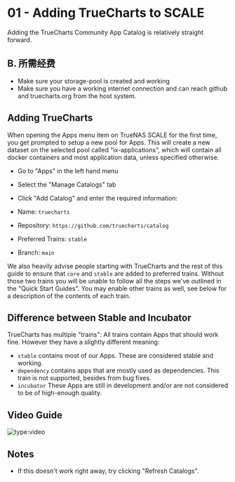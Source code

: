 # 01 - Adding TrueCharts to SCALE

Adding the TrueCharts Community App Catalog is relatively straight forward.

## B. 所需经费

- Make sure your storage-pool is created and working
- Make sure you have a working internet connection and can reach github and truecharts.org from the host system.

## Adding TrueCharts

When opening the Apps menu item on TrueNAS SCALE for the first time, you get prompted to setup a new pool for Apps. This will create a new dataset on the selected pool called "ix-applications", which will contain all docker containers and most application data, unless specified otherwise.

- Go to "Apps" in the left hand menu
- Select the "Manage Catalogs" tab
- Click "Add Catalog" and enter the required information:

- Name: `truecharts`
- Repository: `https://github.com/truecharts/catalog`
- Preferred Trains: `stable`
- Branch: `main`

We also heavily advise people starting with TrueCharts and the rest of this guide to ensure that `core` and `stable` are added to preferred trains. Without those two trains you will be unable to follow all the steps we've outlined in the "Quick Start Guides". You may enable other trains as well, see below for a description of the contents of each train.

## Difference between Stable and Incubator

TrueCharts has multiple "trains": All trains contain Apps that should work fine. However they have a slightly different meaning:

- `stable` contains most of our Apps. These are considered stable and working.
- `dependency` contains apps that are mostly used as dependencies. This train is not supported, besides from bug fixes.
- `incubator` These Apps are still in development and/or are not considered to be of high-enough quality.

## Video Guide

![type:video](https://www.youtube.com/embed/Vomm8uvdCM0)

## Notes

- If this doesn't work right away, try clicking "Refresh Catalogs".
